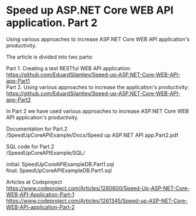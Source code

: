 # Speed up ASP.NET Core WEB API application. Part 2
Using various approaches to increase ASP.NET Core WEB API application's productivity.

The article is divided into two parts:

Part 1. Creating a test RESTful WEB API application: https://github.com/EduardSilantiev/Speed-up-ASP.NET-Core-WEB-API-app-Part1</br>
Part 2. Using various approaches to increase the application's productivity: https://github.com/EduardSilantiev/Speed-up-ASP.NET-Core-WEB-API-app-Part2

In Part 2 we have used various approaches to increase ASP.NET Core WEB API application's productivity.

Documentation for Part.2</br>
/SpeedUpCoreAPIExample/Docs/Speed up ASP.NET API app.Part2.pdf

SQL code for Part.2</br>
/SpeedUpCoreAPIExample/SQL/
 
initial: SpeedUpCoreAPIExampleDB.Part1.sql</br>
final: SpeedUpCoreAPIExampleDB.Part1.sql

Articles at Codeproject</br>
https://www.codeproject.com/Articles/1260600/Speed-Up-ASP-NET-Core-WEB-API-Application-Part-1</br>
https://www.codeproject.com/Articles/1261345/Speed-up-ASP-NET-Core-WEB-API-application-Part-2
